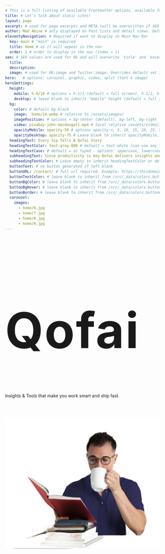 ```yaml
---
# This is a full listing of available Frontmatter options, available for any content (.md) file.
title: # Let's talk about static sites!
layout: page
excerpt: # used for page excerpts and META (will be overwritten if SEO used below)
author: Med Amine # only displayed on Post lists and detail views. Defaults to _data/meta.authorURL
eleventyNavigation: # Required if want to display in Main Nav Bar
  key: main # "main" is required
  title: Home # as it will appear in the nav
  order: 1 # order to display in the nav (index = 1)
seo: # SEO values are used for OG and will overwrite 'title' and 'excerpt' above
  title:
  description:
  image: # used for OG:image and Twitter:image. Overrides default set in _data/meta.siteImage
hero:   # options: carousel, graphic, video, split (text & image)
heroSettings:
  height: 
    mobile: h-8/10 # options = h-1/1 (default = full screen), h-1/2, h-1/3, h-3/4, h-9/10, h-48 (12rem, 192px), h-56 (14rem, 224px), h-64 (16rem, 256px)
    desktop: # leave blank to inherit "mobile" height (default = full screen)
  bg:
    color: # default bg-black
    image:  home/14.webp # relative to /assets/images/
    imagePosition: # options = bg-center (default), bg-left, bg-right
    video: pixabay-john-macdougall.mp4 # local relative /assets/video/, or full https://... if remote?
    opacityMobile: opacity-50 # options opacity-n, 5, 10, 15, 20, 25, 50, 75, 100 (default)
    opacityDesktop: opacity-75 # Leave blank to inherit opacityMobile, use same options as opacityMobile
  headingText: Every Sip Tells A Qofai Story
  headingTextColor: text-gray-800 # default = text-white (can use any TailwindCSS text-[color]-[xxx])
  headingTextCase: # default = as typed - options: uppercase, lowercase, capitalize
  subheadingText: Since productivity is key Qofai delivers insights and tools to help you work smart and ship fast
  subheadingTextColor: # Leave empty to inherit headingTextColor or default (text-white) or use any text-[color]-[xxx]
  buttonText: # no button generated if left blank
  buttonURL: /contact/ # full url required. Example: https://thisdomain.com/somepage/
  buttonTextColor: # leave blank to inherit from /src/_data/colors.buttonCustom or buttonDefault
  buttonBgColor: # leave blank to inherit from /src/_data/colors.buttonCustom.bg or buttonDefault.bg
  buttonBgHover: # leave blank to inherit from /src/_data/colors.buttonCustom.bgHover or buttonDefault.bgHover
  buttonBorder: # leave blank to inherit from /src/_data/colors.buttonCustom.border or buttonDefault.border
  carousel:
    images:
      - home/6.jpg
      - home/7.jpg
      - home/8.jpg
      - home/9.jpg
---
```


<style>
  h1:hover span:nth-child(2){
    font-size:48pt;
    transition: .3s all ease-out;
  }
  h1{
    letter-spacing: 4px;
  }
  h1 span{
    transition: .3s all ease-out;
  }
  h1:hover span:nth-child(1){
    position: relative;
    top: 10px;
    animation: test 1.25s ease-out infinite;
  }
  @keyframes test{
    0%{
      top: 0px;
    }
    50%{
      top: -30px;
    }
    100%{
      top: 0px;
    }
  }
</style>

<div class="flex justify-between items-center px-0 md:mt-20 flex-col md:flex-row h-1/2 md:h-full">
  <div class="">
    <h1 class="w-full pl-0 mt-8 text-center border-l-0 border-secondColor" style="font-size: 120pt;"><span class="text-firstColor select-none">Q</span><span class="text-3xl select-none">of</span><span class="text-secondColor select-none">ai</span></h1>
    <p class="pl-4">Insights & Tools that make you work smart and ship fast.</p>
  </div>
  <div class="md:w-w450 -mt-8 md:-mt-32 mx-4" style="background: rgba(36, 30, 85, 0.2); border-radius: 100% 25% 80% 50px; transform: translateY(50px);">
    <img class="w-full" src="/assets/images/home/14.webp" alt="man reading" />
  </div>
</div>